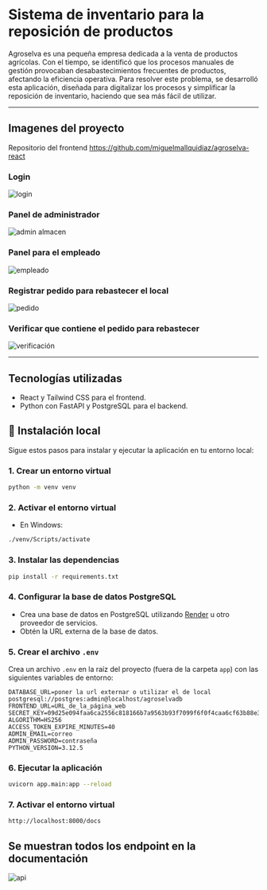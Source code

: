 # Sistema de inventario para la reposición de productos

Agroselva es una pequeña empresa dedicada a la venta de productos agrícolas. Con el tiempo, se identificó que los procesos manuales de gestión provocaban desabastecimientos frecuentes de productos, afectando la eficiencia operativa. Para resolver este problema, se desarrolló esta aplicación, diseñada para digitalizar los procesos y simplificar la reposición de inventario, haciendo que sea más fácil de utilizar.

---

## Imagenes del proyecto

Repositorio del frontend https://github.com/miguelmallquidiaz/agroselva-react 

### Login

![login](https://i.imgur.com/bhGSCLY.png)

### Panel de administrador

![admin almacen](https://i.imgur.com/sAyYrUE.png)

### Panel para el empleado

![empleado](https://i.imgur.com/4MpTwcI.png)

### Registrar pedido para rebastecer el local

![pedido](https://i.imgur.com/4MpTwcI.png)

### Verificar que contiene el pedido para rebastecer

![verificación](https://i.imgur.com/aLQ7OX7.png)

---

## Tecnologías utilizadas

- React y Tailwind CSS para el frontend.
- Python con FastAPI y PostgreSQL para el backend.

## 🚀 **Instalación local**

Sigue estos pasos para instalar y ejecutar la aplicación en tu entorno local:

### 1. Crear un entorno virtual
```bash
python -m venv venv
```

### 2. Activar el entorno virtual
- En Windows:
```bash
./venv/Scripts/activate
```

### 3. Instalar las dependencias
```bash
pip install -r requirements.txt
```

### 4. Configurar la base de datos PostgreSQL
- Crea una base de datos en PostgreSQL utilizando [Render](https://render.com) u otro proveedor de servicios.
- Obtén la URL externa de la base de datos.

### 5. Crear el archivo `.env`
Crea un archivo `.env` en la raíz del proyecto (fuera de la carpeta `app`) con las siguientes variables de entorno:
```env
DATABASE_URL=poner la url externar o utilizar el de local postgresql://postgres:admin@localhost/agroselvadb
FRONTEND_URL=URL_de_la_página_web
SECRET_KEY=09d25e094faa6ca2556c818166b7a9563b93f7099f6f0f4caa6cf63b88e3238d3e721212121
ALGORITHM=HS256
ACCESS_TOKEN_EXPIRE_MINUTES=40
ADMIN_EMAIL=correo
ADMIN_PASSWORD=contraseña
PYTHON_VERSION=3.12.5
```

### 6. Ejecutar la aplicación
```bash
uvicorn app.main:app --reload
```

### 7. Activar el entorno virtual
```bash
http://localhost:8000/docs
```

## Se muestran todos los endpoint en la documentación

![api](https://i.imgur.com/GNOmymk.png)
